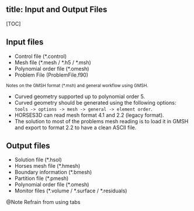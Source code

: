title: Input and Output Files
---

[TOC]


## Input files

- Control file (\*.control)
- Mesh file (\*.mesh / \*.h5 / \*.msh)
- Polynomial order file (\*.omesh)
- Problem File (ProblemFile.f90)

<small>Notes on the GMSH format (\*.msh) and general workflow using GMSH.</small>

- Curved geometry supported up to polynomial order 5.
- Curved geometry should be generated using the following options: `tools -> options -> mesh -> general -> element order`.
- HORSES3D can read mesh format 4.1 and 2.2 (legacy format).
- The solution to most of the problems mesh reading is to load it in GMSH and export to format 2.2 to have a clean ASCII file.

## Output files

- Solution file (\*.hsol)
- Horses mesh file (\*.hmesh)
- Boundary information (\*.bmesh)
- Partition file (\*.pmesh)
- Polynomial order file (\*.omesh)
- Monitor files (\*.volume / \*.surface / \*.residuals)

@Note Refrain from using tabs 
